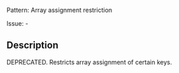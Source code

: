 Pattern: Array assignment restriction

Issue: -

## Description

DEPRECATED. Restricts array assignment of certain keys.